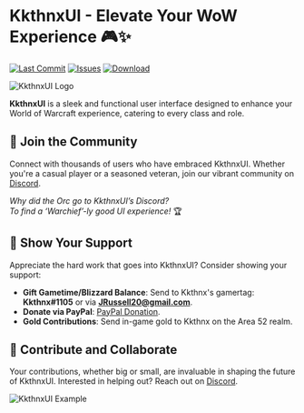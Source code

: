 # KkthnxUI - Elevate Your WoW Experience 🎮✨

[![Last Commit](https://img.shields.io/github/last-commit/Kkthnx-WoW/KkthnxUI/master)](https://github.com/Kkthnx-WoW/KkthnxUI/commits/master)
[![Issues](https://img.shields.io/github/issues/Kkthnx-WoW/KkthnxUI)](https://github.com/Kkthnx-WoW/KkthnxUI/issues)
[![Download](https://img.shields.io/badge/CurseForge-Download-orange)](https://www.curseforge.com/wow/addons/kkthnxui)

![KkthnxUI Logo](https://user-images.githubusercontent.com/1692977/31845157-13107948-b5cc-11e7-926d-67e669b8ca69.png)

**KkthnxUI** is a sleek and functional user interface designed to enhance your World of Warcraft experience, catering to every class and role.

## 🚀 Join the Community
Connect with thousands of users who have embraced KkthnxUI. Whether you're a casual player or a seasoned veteran, join our vibrant community on [Discord](https://discord.gg/Rc9wcK9cAB).

*Why did the Orc go to KkthnxUI’s Discord?*  
*To find a ‘Warchief’-ly good UI experience!* 🏆

## 🎁 Show Your Support
Appreciate the hard work that goes into KkthnxUI? Consider showing your support:

- **Gift Gametime/Blizzard Balance**: Send to Kkthnx's gamertag: **Kkthnx#1105** or via **JRussell20@gmail.com**.
- **Donate via PayPal**: [PayPal Donation](https://www.paypal.com/paypalme/kkthnxtv).
- **Gold Contributions**: Send in-game gold to Kkthnx on the Area 52 realm.

## 🤝 Contribute and Collaborate
Your contributions, whether big or small, are invaluable in shaping the future of KkthnxUI. Interested in helping out? Reach out on [Discord](https://discord.gg/Rc9wcK9cAB).

![KkthnxUI Example](https://github.com/Kkthnx-Wow/KkthnxUI/assets/40672673/917cf332-6520-4ea7-aed1-37f3f42a3bb3)
